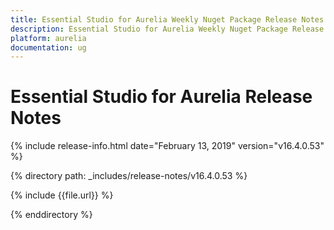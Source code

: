 ```yaml
---
title: Essential Studio for Aurelia Weekly Nuget Package Release Notes  
description: Essential Studio for Aurelia Weekly Nuget Package Release Notes  
platform: aurelia
documentation: ug
---
```


# Essential Studio for Aurelia  Release Notes  

{% include release-info.html date="February 13, 2019"  version="v16.4.0.53" %} 


{% directory path: _includes/release-notes/v16.4.0.53 %}

{% include {{file.url}} %}

{% enddirectory %}
